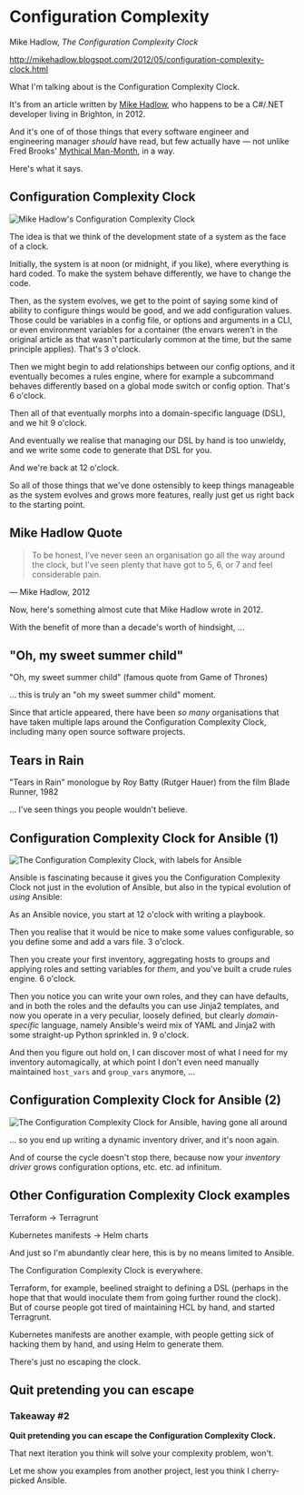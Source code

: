 # Configuration Complexity <!-- .element class="hidden" -->

Mike Hadlow, *The Configuration Complexity Clock*

http://mikehadlow.blogspot.com/2012/05/configuration-complexity-clock.html

<!-- Note -->
What I'm talking about is the Configuration Complexity Clock.

It's from an article written by [Mike Hadlow](https://mikehadlow.com/), who happens to be a C#/.NET developer living in Brighton, in 2012.

And it's one of of those things that every software engineer and engineering manager *should* have read, but few actually have — not unlike Fred Brooks' [Mythical Man-Month](https://en.wikipedia.org/wiki/The_Mythical_Man-Month), in a way.

Here's what it says.


<!-- .slide: data-timing="120" -->
## Configuration Complexity Clock <!-- .element class="hidden" -->
![Mike Hadlow's Configuration Complexity Clock](images/ccc.svg)

<!-- Note -->
The idea is that we think of the development state of a system as the face of a clock.

Initially, the system is at noon (or midnight, if you like), where everything is hard coded.
To make the system behave differently, we have to change the code.

Then, as the system evolves, we get to the point of saying some kind of ability to configure things would be good, and we add configuration values.
Those could be variables in a config file, or options and arguments in a CLI, or even environment variables for a container (the envars weren't in the original article as that wasn't particularly common at the time, but the same principle applies).
That's 3 o'clock.

Then we might begin to add relationships between our config options, and it eventually becomes a rules engine, where for example a subcommand behaves differently based on a global mode switch or config option.
That's 6 o'clock.

Then all of that eventually morphs into a domain-specific language (DSL), and we hit 9 o'clock.

And eventually we realise that managing our DSL by hand is too unwieldy, and we write some code to generate that DSL for you.

And we're back at 12 o'clock.

So all of those things that we've done ostensibly to keep things manageable as the system evolves and grows more features, really just get us right back to the starting point.


<!-- .slide: data-timing="25" -->
## Mike Hadlow Quote <!-- .element class="hidden" -->
> To be honest, I’ve never seen an organisation go all the way around the clock, but I’ve seen plenty that have got to 5, 6, or 7 and feel considerable pain.

— Mike Hadlow, 2012

<!-- Note -->
Now, here's something almost cute that Mike Hadlow wrote in 2012.

With the benefit of more than a decade's worth of hindsight, ...


<!-- .slide: data-timing="10" data-background-image="images/sweet-summer-child.jpeg" data-background-size="contain" -->
## "Oh, my sweet summer child" <!-- .element class="hidden" -->

"Oh, my sweet summer child" (famous quote from Game of Thrones) <!-- .element class="hidden" -->

<!-- Note -->
... this is truly an "oh my sweet summer child" moment.

Since that article appeared, there have been *so many* organisations that have taken multiple laps around the Configuration Complexity Clock, including many open source software projects.


<!-- .slide: data-timing="10" data-background-image="https://upload.wikimedia.org/wikipedia/en/1/16/BladeRunnerRoyBattySpeech.jpeg" data-background-size="contain" -->
## Tears in Rain <!-- .element class="hidden" -->

"Tears in Rain" monologue by Roy Batty (Rutger Hauer) from the film Blade Runner, 1982 <!-- .element class="hidden" -->

<!-- Note -->
... I've seen things you people wouldn't believe.


<!-- .slide: data-timing="90" -->
## Configuration Complexity Clock for Ansible (1) <!-- .element class="hidden" -->
![The Configuration Complexity Clock, with labels for Ansible](images/ccc-ansible-1.svg)

<!-- Note -->
Ansible is fascinating because it gives you the Configuration Complexity Clock not just in the evolution of Ansible, but also in the typical evolution of *using* Ansible:

As an Ansible novice, you start at 12 o'clock with writing a playbook.

Then you realise that it would be nice to make some values configurable, so you define some and add a vars file.
3 o'clock.

Then you create your first inventory, aggregating hosts to groups and applying roles and setting variables for *them*, and you've built a crude rules engine. 6 o'clock.

Then you notice you can write your own roles, and they can have defaults, and in both the roles and the defaults you can use Jinja2 templates, and now you operate in a very peculiar, loosely defined, but clearly *domain-specific* language, namely Ansible's weird mix of YAML and Jinja2 with some straight-up Python sprinkled in.
9 o'clock.

And then you figure out hold on, I can discover most of what I need for my inventory automagically, at which point I don't even need manually maintained `host_vars` and `group_vars` anymore, ...


## Configuration Complexity Clock for Ansible (2) <!-- .element class="hidden" -->
![The Configuration Complexity Clock for Ansible, having gone all around](images/ccc-ansible-2.svg)

<!-- Note -->
... so you end up writing a dynamic inventory driver, and it's noon again.

And of course the cycle doesn't stop there, because now your *inventory driver* grows configuration options, etc. etc. ad infinitum.


## Other Configuration Complexity Clock examples <!-- .element class="hidden" -->

Terraform → Terragrunt <!-- .element class="fragment fade-in-then-semi-out" -->

Kubernetes manifests → Helm charts <!-- .element class="fragment fade-in-then-semi-out" -->

<!-- Note -->
And just so I'm abundantly clear here, this is by no means limited to Ansible.

The Configuration Complexity Clock is everywhere.

Terraform, for example, beelined straight to defining a DSL (perhaps in the hope that that would inoculate them from going further round the clock).
But of course people got tired of maintaining HCL by hand, and started Terragrunt.

Kubernetes manifests are another example, with people getting sick of hacking them by hand, and using Helm to generate them.

There's just no escaping the clock.


## Quit pretending you can escape <!-- .element class="hidden" -->

### Takeaway #2

**Quit pretending you can escape the Configuration Complexity Clock.**

That next iteration you think will solve your complexity problem, won't. <!-- .element class="fragment fade-in-then-semi-out" -->

<!-- Note -->
Let me show you examples from another project, lest you think I cherry-picked Ansible.
